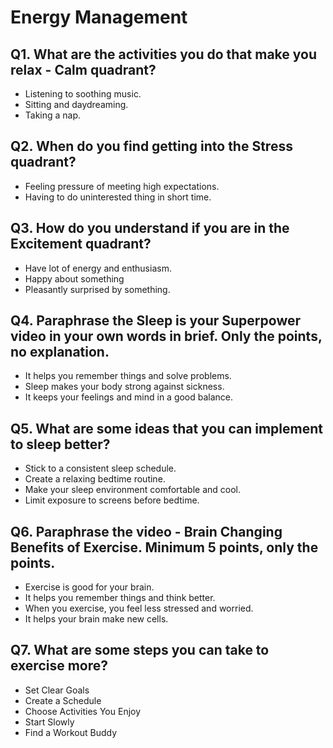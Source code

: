 # Energy Management

## Q1. What are the activities you do that make you relax - Calm quadrant?
  - Listening to soothing music.
  - Sitting and daydreaming.
  - Taking a nap.

## Q2. When do you find getting into the Stress quadrant?
  - Feeling pressure of meeting high expectations.
  - Having to do uninterested thing in short time.

## Q3. How do you understand if you are in the Excitement quadrant?
  - Have lot of energy and enthusiasm.
  - Happy about something
  - Pleasantly surprised by something.

## Q4. Paraphrase the Sleep is your Superpower video in your own words in brief. Only the points, no explanation.
  - It helps you remember things and solve problems.
  - Sleep makes your body strong against sickness.
  - It keeps your feelings and mind in a good balance.

## Q5. What are some ideas that you can implement to sleep better?
  - Stick to a consistent sleep schedule.
  - Create a relaxing bedtime routine.
  - Make your sleep environment comfortable and cool.
  - Limit exposure to screens before bedtime.

## Q6. Paraphrase the video - Brain Changing Benefits of Exercise. Minimum 5 points, only the points.
  - Exercise is good for your brain.
  - It helps you remember things and think better.
  - When you exercise, you feel less stressed and worried.
  - It helps your brain make new cells.

## Q7. What are some steps you can take to exercise more?
  - Set Clear Goals
  - Create a Schedule
  - Choose Activities You Enjoy
  - Start Slowly
  - Find a Workout Buddy